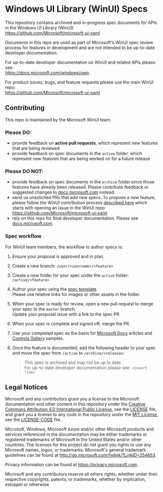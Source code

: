 # Windows UI Library (WinUI) Specs

This repository contains archived and in-progress spec documents for APIs in the Windows UI Library (WinUI):  
https://github.com/Microsoft/microsoft-ui-xaml

Documents in this repo are used as part of Microsoft's WinUI spec review process for features in development and are not intended to be up-to-date developer documentation.

For up-to-date developer documentation on WinUI and related APIs please see:  
https://docs.microsoft.com/windows/uwp

For product issues, bugs, and feature requests please use the main WinUI repo:  
https://github.com/Microsoft/microsoft-ui-xaml

## Contributing

This repo is maintained by the Microsoft WinUI team.

### Please DO:

* provide feedback on **active pull requests**, which represent new features that are being reviewed
* provide feedback on spec documents in the ```active``` folder, which represent new features that are being worked on for a future release

### Please DO NOT:

* provide feedback on spec documents in the ```archive``` folder since those features have already been released. Please contribute feedback or suggested changes to [docs.microsoft.com](https://docs.microsoft.com/windows/uwp) instead.
* send us unsolicited PRs that add new specs. To propose a new feature, please follow the WinUI contribution process [described here](https://github.com/Microsoft/microsoft-ui-xaml/blob/master/docs/feature_proposal_process.md) which starts with opening an issue in the WinUI repo:  
https://github.com/Microsoft/microsoft-ui-xaml
* rely on this repo for final developer documentation. Please see [docs.microsoft.com](https://docs.microsoft.com/windows/uwp).

### Spec workflow

For WinUI team members, the workflow to author specs is:

1. Ensure your proposal is approved and in plan.

2. Create a new branch: ```/user/<username>/<feature>```

3. Create a new folder for your spec under the ```active``` folder: ```/active/<feature>```

4. Author your spec using the [spec template](/spec_template.md).  
Please use relative links for images or other assets in the folder.

5. When your spec is ready for review, open a new pull request to merge your spec to the ```master``` branch.  
Update your proposal issue with a link to the spec PR

6. When your spec is complete and signed off, merge the PR.

7. Use your completed spec as the basis for [Microsoft Docs](https://github.com/MicrosoftDocs) articles and [Controls Gallery](https://github.com/Microsoft/Xaml-Controls-Gallery) samples.

8. Once the feature is documented, add the following header to your spec and move the spec from ```/active``` to ```/archive/<release>```:
   > This spec is archived and may not be up to date.  
For up-to-date developer documentation please see: ```<insert link>```

## Legal Notices

Microsoft and any contributors grant you a license to the Microsoft documentation and other content
in this repository under the [Creative Commons Attribution 4.0 International Public License](https://creativecommons.org/licenses/by/4.0/legalcode),
see the [LICENSE](LICENSE) file, and grant you a license to any code in the repository under the [MIT License](https://opensource.org/licenses/MIT), see the
[LICENSE-CODE](LICENSE-CODE) file.

Microsoft, Windows, Microsoft Azure and/or other Microsoft products and services referenced in the documentation
may be either trademarks or registered trademarks of Microsoft in the United States and/or other countries.
The licenses for this project do not grant you rights to use any Microsoft names, logos, or trademarks.
Microsoft's general trademark guidelines can be found at http://go.microsoft.com/fwlink/?LinkID=254653.

Privacy information can be found at https://privacy.microsoft.com.

Microsoft and any contributors reserve all others rights, whether under their respective copyrights, patents,
or trademarks, whether by implication, estoppel or otherwise.
